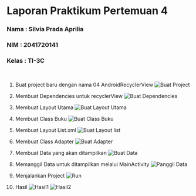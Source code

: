 # Laporan Praktikum Pertemuan 4
### Nama : Silvia Prada Aprilia
### NIM : 2041720141
### Kelas : TI-3C
<br>

1. Buat project baru dengan nama 04 AndroidRecyclerView 
![Buat Project](image/Screenshot%20(13).png)

2. Membuat Dependencies untuk recyclerView
![Buat Dependencies](image/Screenshot%20(14).png)

3. Membuat Layout Utama
![Buat Layout Utama](image/Screenshot%20(16).png)

4. Membuat Class Buku
![Buat Class Buku](image/Screenshot%20(22).png)

5. Membuat Layout List.xml
![Buat Layout list](image/Screenshot%20(23).png)

6. Membuat Class Adapter
![Buat Adapter](image/Screenshot%20(24).png)

7. Membuat Data yang akan ditampilkan
![Buat Data](image/Screenshot%20(25).png)

8. Memanggil Data untuk ditampilkan melalui MainActivity
![Panggil Data](image/Screenshot%20(26).png)

9. Menjalankan Project
![Run](image/Screenshot%20(27).png)

10. Hasil
![Hasil1](image/Screenshot_20220926_162535.jpg)
![Hasil2](image/Screenshot_20220926_162601.jpg)
